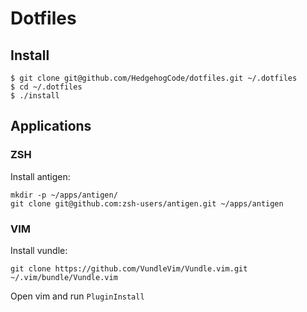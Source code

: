 # Dotfiles

## Install
```
$ git clone git@github.com/HedgehogCode/dotfiles.git ~/.dotfiles
$ cd ~/.dotfiles
$ ./install
```

## Applications

### ZSH

Install antigen:
```
mkdir -p ~/apps/antigen/
git clone git@github.com:zsh-users/antigen.git ~/apps/antigen
```

### VIM

Install vundle:
```
git clone https://github.com/VundleVim/Vundle.vim.git ~/.vim/bundle/Vundle.vim
```
Open vim and run `PluginInstall`
